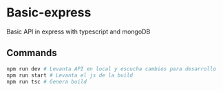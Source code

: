 # Basic-express
Basic  API in express with typescript and mongoDB

## Commands

```bash
npm run dev # Levanta API en local y escucha cambios para desarrollo
npm run start # Levanta el js de la build
npm run tsc # Genera build
```